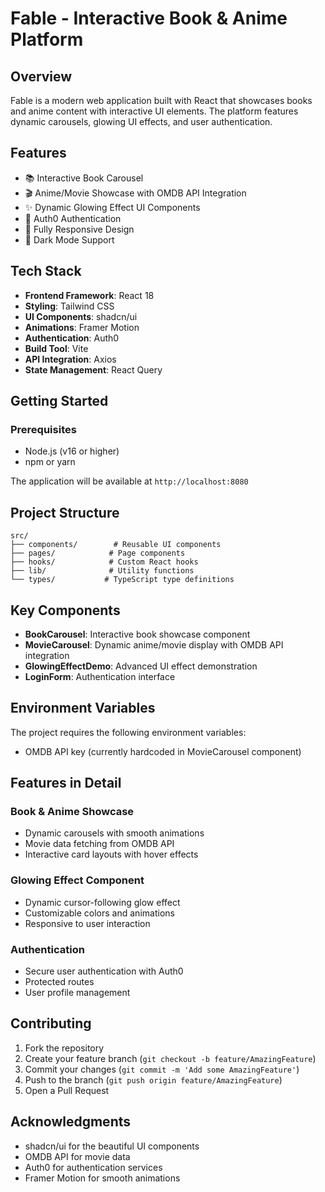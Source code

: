 # Fable - Interactive Book & Anime Platform

## Overview
Fable is a modern web application built with React that showcases books and anime content with interactive UI elements. The platform features dynamic carousels, glowing UI effects, and user authentication.

## Features
- 📚 Interactive Book Carousel
- 🎬 Anime/Movie Showcase with OMDB API Integration
- ✨ Dynamic Glowing Effect UI Components
- 🔐 Auth0 Authentication
- 📱 Fully Responsive Design
- 🎨 Dark Mode Support

## Tech Stack
- **Frontend Framework**: React 18
- **Styling**: Tailwind CSS
- **UI Components**: shadcn/ui
- **Animations**: Framer Motion
- **Authentication**: Auth0
- **Build Tool**: Vite
- **API Integration**: Axios
- **State Management**: React Query

## Getting Started

### Prerequisites
- Node.js (v16 or higher)
- npm or yarn



The application will be available at `http://localhost:8080`

## Project Structure
```
src/
├── components/        # Reusable UI components
├── pages/            # Page components
├── hooks/            # Custom React hooks
├── lib/              # Utility functions
└── types/           # TypeScript type definitions
```

## Key Components
- **BookCarousel**: Interactive book showcase component
- **MovieCarousel**: Dynamic anime/movie display with OMDB API integration
- **GlowingEffectDemo**: Advanced UI effect demonstration
- **LoginForm**: Authentication interface

## Environment Variables
The project requires the following environment variables:
- OMDB API key (currently hardcoded in MovieCarousel component)

## Features in Detail

### Book & Anime Showcase
- Dynamic carousels with smooth animations
- Movie data fetching from OMDB API
- Interactive card layouts with hover effects

### Glowing Effect Component
- Dynamic cursor-following glow effect
- Customizable colors and animations
- Responsive to user interaction

### Authentication
- Secure user authentication with Auth0
- Protected routes
- User profile management

## Contributing
1. Fork the repository
2. Create your feature branch (`git checkout -b feature/AmazingFeature`)
3. Commit your changes (`git commit -m 'Add some AmazingFeature'`)
4. Push to the branch (`git push origin feature/AmazingFeature`)
5. Open a Pull Request



## Acknowledgments
- shadcn/ui for the beautiful UI components
- OMDB API for movie data
- Auth0 for authentication services
- Framer Motion for smooth animations

